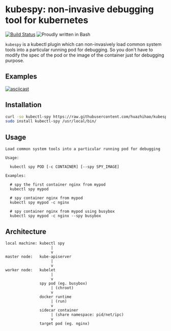 # kubespy: non-invasive debugging tool for kubernetes

[![Build Status](https://travis-ci.org/huazhihao/kubespy.svg?branch=master)](https://travis-ci.org/huazhihao/kubespy)
![Proudly written in Bash](https://img.shields.io/badge/written%20in-bash-ff69b4.svg)

`kubespy` is a kubectl plugin which can non-invasively load common system tools into a particular running pod for debugging. So you don't have to modify the spec of the pod or the image of the container just for debugging purpose.


## Examples

[![asciicast](https://asciinema.org/a/290096.svg)](https://asciinema.org/a/290096)

## Installation

```sh
curl -so kubectl-spy https://raw.githubusercontent.com/huazhihao/kubespy/master/kubespy
sudo install kubectl-spy /usr/local/bin/
```

## Usage

```
Load common system tools into a particular running pod for debugging

Usage:

  kubectl spy POD [-c CONTAINER] [--spy SPY_IMAGE]

Examples:

  # spy the first container nginx from mypod
  kubectl spy mypod

  # spy container nginx from mypod
  kubectl spy mypod -c nginx

  # spy container nginx from mypod using busybox
  kubectl spy mypod -c nginx --spy busybox
```

## Architecture

```
local machine: kubectl spy
                    |
                    v
master node:   kube-apiserver
                    |
                    v
worker node:   kubelet
                    |
                    v
               spy pod (eg. busybox)
                    | (chroot)
                    v
               docker runtime
                    | (run)
                    v
               sidecar container
                    | (share namespace: pid/net/ipc)
                    v
               target pod (eg. nginx)
```
